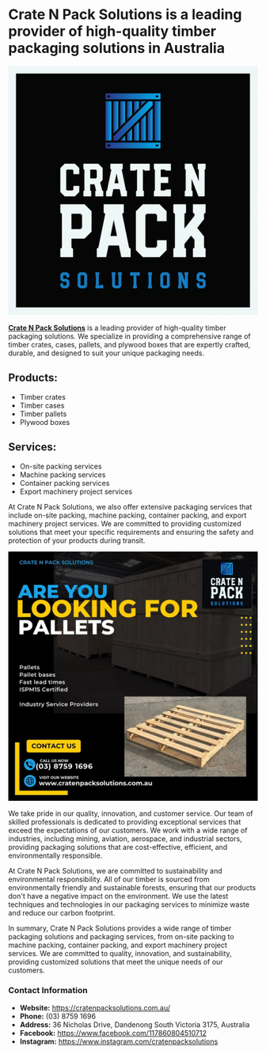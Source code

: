 # Crate N Pack Solutions is a leading provider of high-quality timber packaging solutions in Australia

[![Crate N Pack Solutions](https://raw.githubusercontent.com/samisweb/Timbers/main/blob-0011.webp "Crate N Pack Solutions")](https://cratenpacksolutions.com.au/ "Crate N Pack Solutions")

[**Crate N Pack Solutions**](https://cratenpacksolutions.com.au/ "Crate N Pack Solutions") is a leading provider of high-quality timber packaging solutions. We specialize in providing a comprehensive range of timber crates, cases, pallets, and plywood boxes that are expertly crafted, durable, and designed to suit your unique packaging needs.

## Products:
- Timber crates
- Timber cases
- Timber pallets
- Plywood boxes

## Services:
- On-site packing services
- Machine packing services
- Container packing services
- Export machinery project services

At Crate N Pack Solutions, we also offer extensive packaging services that include on-site packing, machine packing, container packing, and export machinery project services. We are committed to providing customized solutions that meet your specific requirements and ensuring the safety and protection of your products during transit.

[![Pallet Supplier in Melbourne](https://raw.githubusercontent.com/samisweb/Timbers/main/348614765_198774109760184_2359355951097858324_n.jpg "Pallet Supplier in Melbourne")](https://cratenpacksolutions.com.au/pallets "Pallet Supplier in Melbourne")

We take pride in our quality, innovation, and customer service. Our team of skilled professionals is dedicated to providing exceptional services that exceed the expectations of our customers. We work with a wide range of industries, including mining, aviation, aerospace, and industrial sectors, providing packaging solutions that are cost-effective, efficient, and environmentally responsible.

At Crate N Pack Solutions, we are committed to sustainability and environmental responsibility. All of our timber is sourced from environmentally friendly and sustainable forests, ensuring that our products don't have a negative impact on the environment. We use the latest techniques and technologies in our packaging services to minimize waste and reduce our carbon footprint.

In summary, Crate N Pack Solutions provides a wide range of timber packaging solutions and packaging services, from on-site packing to machine packing, container packing, and export machinery project services. We are committed to quality, innovation, and sustainability, providing customized solutions that meet the unique needs of our customers.

### Contact Information
- **Website:** https://cratenpacksolutions.com.au/
- **Phone:** (03) 8759 1696
- **Address:** 36 Nicholas Drive, Dandenong South Victoria 3175, Australia
- **Facebook:** https://www.facebook.com/117860804510712
- **Instagram:** https://www.instagram.com/cratenpacksolutions
